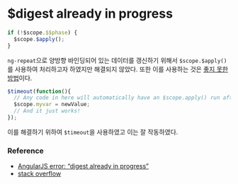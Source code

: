 # $digest already in progress

```javascript
if (!$scope.$$phase) {
  $scope.$apply();
}
```

`ng-repeat`으로 양방향 바인딩되어 있는 데이터를 갱신하기 위해서 `$scope.$apply()`를 사용하여 처리하고자 하였지만 해결되지 않았다. 또한 이를 사용하는 것은 [좋지 못한 방법](https://github.com/angular/angular.js/wiki/Anti-Patterns)이다.

```javascript
$timeout(function(){
  // Any code in here will automatically have an $scope.apply() run afterwards
  $scope.myvar = newValue;
  // And it just works!
});
```

이를 해결하기 위하여 `$timeout`을 사용하였고 이는 잘 작동하였다.

### Reference

* [AngularJS error: “digest already in progress”](http://davidburgosonline.com/dev/2014/correctly-fix-angularjs-error-digest-already-in-progress/)
* [stack overflow](http://stackoverflow.com/questions/12729122/angularjs-prevent-error-digest-already-in-progress-when-calling-scope-apply)